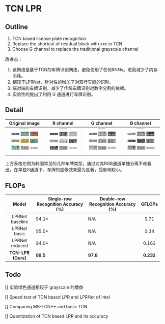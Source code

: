 # TCN LPR

## Outline

1. TCN based license plate recognition
2. Replace the shortcut of residual block with xxx in TCN
3. Choose G channel to replace the traditional grayscale channel

改进点：

1. 该网络是基于TCN的车牌识别网络，避免使用了任何RNNs。进而减少了内存消耗。
2. 相较于LPRNet，针对性的增加了对双行车牌的识别。
3. 端对端的车牌识别，减少了传统车牌识别对数字分割的依赖。
4. 实验性的提出了利用 G 通道进行车牌识别。

## Detail

|         Original image         |           R channel            |           G channel            |           B channel            |
| :----------------------------: | :----------------------------: | :----------------------------: | :----------------------------: |
| ![Figure_1](docs/Figure_1.png) | ![Figure_R](docs/Figure_R.png) | ![Figure_G](docs/Figure_G.png) | ![Figure_B](docs/Figure_B.png) |

上方表格左侧为韩国常见的几种车牌类型，通过对其RGB通道单独分离不难看出，在单独G通道下，车牌的显像效果最为显著，受影响较小。

## FLOPs

|       Model        | Single-row Recognition Accuracy (%) | Double-row Recognition Accuracy (%) |  GFLOPs   |
| :----------------: | ----------------------------------- | ----------------------------------- | :-------: |
|  LPRNet baseline   | 94.1*                               | N/A                                 |   0.71    |
|    LPRNet basic    | 95.0*                               | N/A                                 |   0.34    |
|   LPRNet reduced   | 94.0*                               | N/A                                 |   0.163   |
| **TCN-LPR (Ours)** | **99.5**                            | **97.8**                            | **0.232** |

## Todo

[] 实验绿色通道相较于 grayscale 的增益

[] Speed test of TCN based LPR and LPRNet of intel

[] Comparing MS-TCN++ and basic TCN

[] Quantization of TCN based LPR and its accuracy
